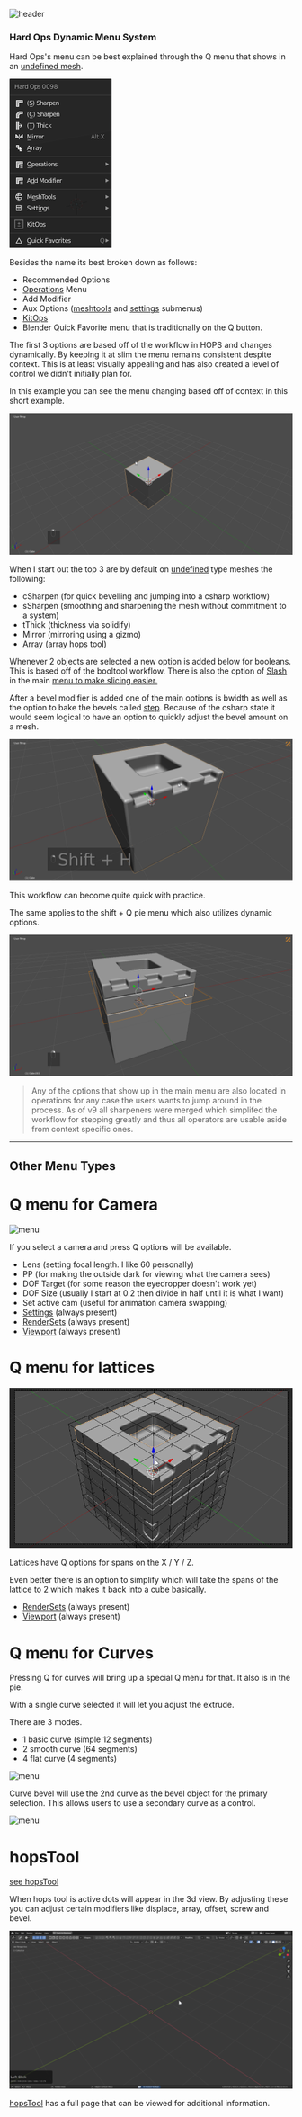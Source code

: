![header](img/banner.gif)

### Hard Ops Dynamic Menu System

Hard Ops's menu can be best explained through the Q menu that shows in an [undefined mesh](sstatus.md).

![menu](img/menu/mn1.png)

Besides the name its best broken down as follows:
- Recommended Options
- [Operations](operations.md) Menu
- Add Modifier
- Aux Options ([meshtools](meshtools.md) and [settings](settings.md) submenus)
- [KitOps](inserts.md)
- Blender Quick Favorite menu that is traditionally on the Q button.

The first 3 options are based off of the workflow in HOPS and changes dynamically. By keeping it at slim the menu remains consistent despite context. This is at least visually appealing and has also created a level of control we didn't initially plan for.

In this example you can see the menu changing based off of context in this short example.

![menu](img/menu/mn2.gif)

When I start out the top 3 are by default on [undefined](sstatus.md) type meshes the following:
  - cSharpen (for quick bevelling and jumping into a csharp workflow)
  - sSharpen (smoothing and sharpening the mesh without commitment to a system)
  - tThick (thickness via solidify)
  - Mirror (mirroring using a gizmo)
  - Array (array hops tool)

Whenever 2 objects are selected a new option is added below for booleans. This is based off of the booltool workflow. There is also the option of [Slash](cslash.md) in the main [menu to make slicing easier.](cslash.md)

After a bevel modifier is added one of the main options is bwidth as well as the option to bake the bevels called [step](step.md). Because of the csharp state it would seem logical to have an option to quickly adjust the bevel amount on a mesh.

![menu](img/menu/mn3.gif)

This workflow can become quite quick with practice.

The same applies to the shift + Q pie menu which also utilizes dynamic options.

![menu](img/menu/mn4.gif)


> Any of the options that show up in the main menu are also located in operations for any case the users wants to jump around in the process. As of v9 all sharpeners were merged which simplifed the workflow for stepping greatly and thus all operators are usable aside from context specific ones.

---

## Other Menu Types

# Q menu for Camera

![menu](img/menu/mn6.gif)

If you select a camera and press Q options will be available.

- Lens (setting focal length. I like 60 personally)
- PP (for making the outside dark for viewing what the camera sees)
- DOF Target (for some reason the eyedropper doesn't work yet)
- DOF Size (usually I start at 0.2 then divide in half until it is what I want)
- Set active cam (useful for animation camera swapping)
- [Settings](settings.md) (always present)
- [RenderSets](rendersets.md) (always present)
- [Viewport](viewport.md) (always present)

# Q menu for lattices

![menu](img/menu/mn7.gif)

Lattices have Q options for spans on the X / Y / Z.

Even better there is an option to simplify which will take the spans of the lattice to 2 which makes it back into a cube basically.

- [RenderSets](rendersets.md) (always present)
- [Viewport](viewport.md) (always present)

# Q menu for Curves

Pressing Q for curves will bring up a special Q menu for that. It also is in the pie.

With a single curve selected it will let you adjust the extrude.

There are 3 modes.

- 1 basic curve (simple 12 segments)
- 2 smooth curve (64 segments)
- 4 flat curve (4 segments)

![menu](img/menu/mn8.gif)

Curve bevel will use the 2nd curve as the bevel object for the primary selection. This allows users to use a secondary curve as a control.

![menu](img/menu/mn9.gif)


# hopsTool

[see hopsTool](hopsTool.md)

When hops tool is active dots will appear in the 3d view. By adjusting these you can adjust certain modifiers like displace, array, offset, screw and bevel.

![menu](img/menu/mn10.gif)

[hopsTool](hopsTool.md) has a full page that can be viewed for additional information.
